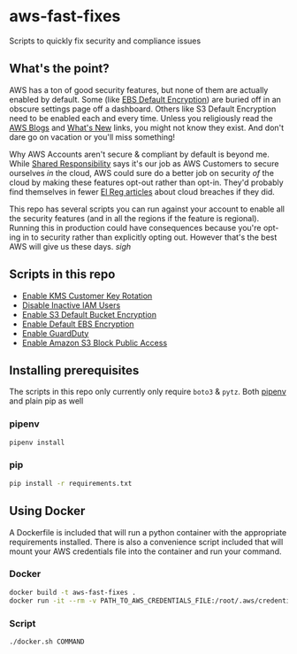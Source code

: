 # aws-fast-fixes
Scripts to quickly fix security and compliance issues

## What's the point?

AWS has a ton of good security features, but none of them are actually enabled by default. Some (like [EBS Default Encryption](https://aws.amazon.com/blogs/aws/new-opt-in-to-default-encryption-for-new-ebs-volumes/)) are buried off in an obscure settings page off a dashboard. Others like S3 Default Encryption need to be enabled each and every time. Unless you religiously read the [AWS Blogs](https://aws.amazon.com/blogs/aws/) and [What's New](https://aws.amazon.com/about-aws/whats-new/2020/) links, you might not know they exist. And don't dare go on vacation or you'll miss something!

Why AWS Accounts aren't secure & compliant by default is beyond me. While [Shared Responsibility](https://aws.amazon.com/compliance/shared-responsibility-model/) says it's our job as AWS Customers to secure ourselves _in_ the cloud, AWS could sure do a better job on security _of_ the cloud by making these features opt-out rather than opt-in. They'd probably find themselves in fewer [El Reg articles](https://www.theregister.co.uk/Tag/aws) about cloud breaches if they did.

This repo has several scripts you can run against your account to enable all the security features (and in all the regions if the feature is regional). Running this in production could have consequences because you're opt-ing in to security rather than explicitly opting out. However that's the best AWS will give us these days. *sigh*


## Scripts in this repo

* [Enable KMS Customer Key Rotation](kms-key-rotation/README.md)
* [Disable Inactive IAM Users](inactive-iam-users/README.md)
* [Enable S3 Default Bucket Encryption](s3-bucket-default-encryption/README.md)
* [Enable Default EBS Encryption](ebs-encryption/README.md)
* [Enable GuardDuty](guardduty/README.md)
* [Enable Amazon S3 Block Public Access](s3-block-public-access/README.md)

## Installing prerequisites 

The scripts in this repo only currently only require `boto3` & `pytz`. Both [pipenv](https://pypi.org/project/pipenv/) and plain pip as well

### pipenv

```bash
pipenv install
```

### pip

```bash
pip install -r requirements.txt
```

## Using Docker

A Dockerfile is included that will run a python container with the appropriate requirements installed. There is also a convenience script included that will mount your AWS credentials file into the container and run your command.

### Docker

```bash
docker build -t aws-fast-fixes .
docker run -it --rm -v PATH_TO_AWS_CREDENTIALS_FILE:/root/.aws/credentials:ro aws-fast-fixes COMMAND
```

### Script

```bash
./docker.sh COMMAND
```
